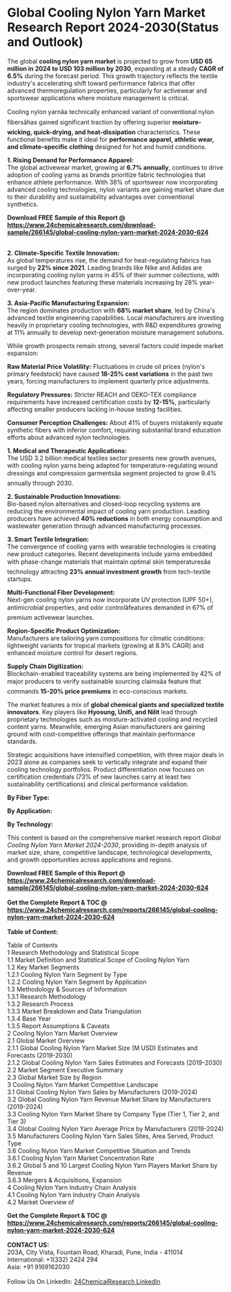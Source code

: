 <h1>Global Cooling Nylon Yarn Market Research Report 2024-2030(Status and Outlook)</h1><p>The global <strong>cooling nylon yarn market</strong> is projected to grow from <strong>USD 65 million in 2024 to USD 103 million by 2030</strong>, expanding at a steady <strong>CAGR of 6.5%</strong> during the forecast period. This growth trajectory reflects the textile industry's accelerating shift toward performance fabrics that offer advanced thermoregulation properties, particularly for activewear and sportswear applications where moisture management is critical.</p><p>Cooling nylon yarnâa technically enhanced variant of conventional nylon fibersâhas gained significant traction by offering superior <strong>moisture-wicking, quick-drying, and heat-dissipation</strong> characteristics. These functional benefits make it ideal for <strong>performance apparel, athletic wear, and climate-specific clothing</strong> designed for hot and humid conditions.</p><p><strong>1. Rising Demand for Performance Apparel:</strong><br>
The global activewear market, growing at <strong>6.7% annually</strong>, continues to drive adoption of cooling yarns as brands prioritize fabric technologies that enhance athlete performance. With 38% of sportswear now incorporating advanced cooling technologies, nylon variants are gaining market share due to their durability and sustainability advantages over conventional synthetics.</p><div><b>Download FREE Sample of this Report @ 
            <a href="https://www.24chemicalresearch.com/download-sample/266145/global-cooling-nylon-yarn-market-2024-2030-624">
            https://www.24chemicalresearch.com/download-sample/266145/global-cooling-nylon-yarn-market-2024-2030-624</a></b></div><br><p><strong>2. Climate-Specific Textile Innovation:</strong><br>
As global temperatures rise, the demand for heat-regulating fabrics has surged by <strong>22% since 2021</strong>. Leading brands like Nike and Adidas are incorporating cooling nylon yarns in 45% of their summer collections, with new product launches featuring these materials increasing by 28% year-over-year.</p><p><strong>3. Asia-Pacific Manufacturing Expansion:</strong><br>
The region dominates production with <strong>68% market share</strong>, led by China's advanced textile engineering capabilities. Local manufacturers are investing heavily in proprietary cooling technologies, with R&amp;D expenditures growing at 11% annually to develop next-generation moisture management solutions.</p><p>While growth prospects remain strong, several factors could impede market expansion:</p><p><strong>Raw Material Price Volatility:</strong> Fluctuations in crude oil prices (nylon's primary feedstock) have caused <strong>18-25% cost variations</strong> in the past two years, forcing manufacturers to implement quarterly price adjustments.</p><p><strong>Regulatory Pressures:</strong> Stricter REACH and OEKO-TEX compliance requirements have increased certification costs by <strong>12-15%</strong>, particularly affecting smaller producers lacking in-house testing facilities.</p><p><strong>Consumer Perception Challenges:</strong> About 41% of buyers mistakenly equate synthetic fibers with inferior comfort, requiring substantial brand education efforts about advanced nylon technologies.</p><p><strong>1. Medical and Therapeutic Applications:</strong><br>
The USD 3.2 billion medical textiles sector presents new growth avenues, with cooling nylon yarns being adapted for temperature-regulating wound dressings and compression garmentsâa segment projected to grow 9.4% annually through 2030.</p><p><strong>2. Sustainable Production Innovations:</strong><br>
Bio-based nylon alternatives and closed-loop recycling systems are reducing the environmental impact of cooling yarn production. Leading producers have achieved <strong>40% reductions</strong> in both energy consumption and wastewater generation through advanced manufacturing processes.</p><p><strong>3. Smart Textile Integration:</strong><br>
The convergence of cooling yarns with wearable technologies is creating new product categories. Recent developments include yarns embedded with phase-change materials that maintain optimal skin temperaturesâa technology attracting <strong>23% annual investment growth</strong> from tech-textile startups.</p><p><strong>Multi-Functional Fiber Development:</strong><br>
    Next-gen cooling nylon yarns now incorporate UV protection (UPF 50+), antimicrobial properties, and odor controlâfeatures demanded in 67% of premium activewear launches.</p><p><strong>Region-Specific Product Optimization:</strong><br>
    Manufacturers are tailoring yarn compositions for climatic conditions: lightweight variants for tropical markets (growing at 8.9% CAGR) and enhanced moisture control for desert regions.</p><p><strong>Supply Chain Digitization:</strong><br>
    Blockchain-enabled traceability systems are being implemented by 42% of major producers to verify sustainable sourcing claimsâa feature that commands <strong>15-20% price premiums</strong> in eco-conscious markets.</p><p>The market features a mix of <strong>global chemical giants and specialized textile innovators</strong>. Key players like <strong>Hyosung, Unifi, and Nilit</strong> lead through proprietary technologies such as moisture-activated cooling and recycled content yarns. Meanwhile, emerging Asian manufacturers are gaining ground with cost-competitive offerings that maintain performance standards.</p><p>Strategic acquisitions have intensified competition, with three major deals in 2023 alone as companies seek to vertically integrate and expand their cooling technology portfolios. Product differentiation now focuses on certification credentials (73% of new launches carry at least two sustainability certifications) and clinical performance validation.</p><p><strong>By Fiber Type:</strong></p><p><strong>By Application:</strong></p><p><strong>By Technology:</strong></p><p>This content is based on the comprehensive market research report <em>Global Cooling Nylon Yarn Market 2024-2030</em>, providing in-depth analysis of market size, share, competitive landscape, technological developments, and growth opportunities across applications and regions.</p><div><b>Download FREE Sample of this Report @ 
            <a href="https://www.24chemicalresearch.com/download-sample/266145/global-cooling-nylon-yarn-market-2024-2030-624">
            https://www.24chemicalresearch.com/download-sample/266145/global-cooling-nylon-yarn-market-2024-2030-624</a></b></div><br><div><b>Get the Complete Report & TOC @ 
            <a href="https://www.24chemicalresearch.com/reports/266145/global-cooling-nylon-yarn-market-2024-2030-624">
            https://www.24chemicalresearch.com/reports/266145/global-cooling-nylon-yarn-market-2024-2030-624</a></b></div><br>
            <b>Table of Content:</b><p>Table of Contents<br />
1 Research Methodology and Statistical Scope<br />
1.1 Market Definition and Statistical Scope of Cooling Nylon Yarn<br />
1.2 Key Market Segments<br />
1.2.1 Cooling Nylon Yarn Segment by Type<br />
1.2.2 Cooling Nylon Yarn Segment by Application<br />
1.3 Methodology & Sources of Information<br />
1.3.1 Research Methodology<br />
1.3.2 Research Process<br />
1.3.3 Market Breakdown and Data Triangulation<br />
1.3.4 Base Year<br />
1.3.5 Report Assumptions & Caveats<br />
2 Cooling Nylon Yarn Market Overview<br />
2.1 Global Market Overview<br />
2.1.1 Global Cooling Nylon Yarn Market Size (M USD) Estimates and Forecasts (2019-2030)<br />
2.1.2 Global Cooling Nylon Yarn Sales Estimates and Forecasts (2019-2030)<br />
2.2 Market Segment Executive Summary<br />
2.3 Global Market Size by Region<br />
3 Cooling Nylon Yarn Market Competitive Landscape<br />
3.1 Global Cooling Nylon Yarn Sales by Manufacturers (2019-2024)<br />
3.2 Global Cooling Nylon Yarn Revenue Market Share by Manufacturers (2019-2024)<br />
3.3 Cooling Nylon Yarn Market Share by Company Type (Tier 1, Tier 2, and Tier 3)<br />
3.4 Global Cooling Nylon Yarn Average Price by Manufacturers (2019-2024)<br />
3.5 Manufacturers Cooling Nylon Yarn Sales Sites, Area Served, Product Type<br />
3.6 Cooling Nylon Yarn Market Competitive Situation and Trends<br />
3.6.1 Cooling Nylon Yarn Market Concentration Rate<br />
3.6.2 Global 5 and 10 Largest Cooling Nylon Yarn Players Market Share by Revenue<br />
3.6.3 Mergers & Acquisitions, Expansion<br />
4 Cooling Nylon Yarn Industry Chain Analysis<br />
4.1 Cooling Nylon Yarn Industry Chain Analysis<br />
4.2 Market Overview of</p><div><b>Get the Complete Report & TOC @ 
            <a href="https://www.24chemicalresearch.com/reports/266145/global-cooling-nylon-yarn-market-2024-2030-624">
            https://www.24chemicalresearch.com/reports/266145/global-cooling-nylon-yarn-market-2024-2030-624</a></b></div><br><b>CONTACT US:</b><br>
            203A, City Vista, Fountain Road, Kharadi, Pune, India - 411014<br>
            International: +1(332) 2424 294<br>
            Asia: +91 9169162030 <br><br>
            Follow Us On LinkedIn: <a href="https://www.linkedin.com/company/24chemicalresearch/">24ChemicalResearch LinkedIn</a>